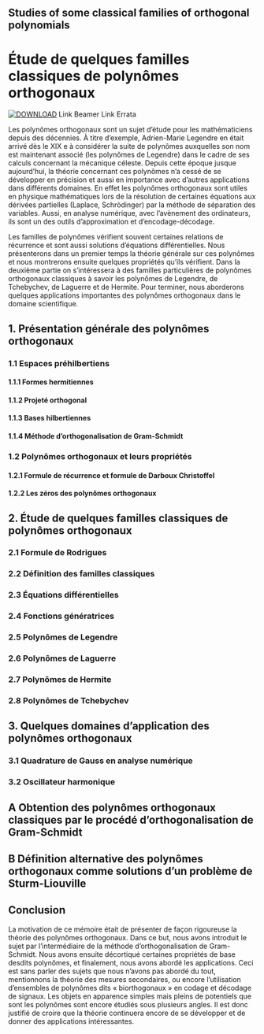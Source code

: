 ## Studies of some classical families of orthogonal polynomials
# Étude de quelques familles classiques de polynômes orthogonaux

[![DOWNLOAD](https://img.shields.io/github/downloads-pre/atom/atom/latest/total.svg?style=for-the-badge)](https://github.com/kenn44/classical-families-of-orthogonal-polynomials/raw/master/notrem%C3%A9moire.pdf)
Link Beamer
Link Errata

Les polynômes orthogonaux sont un sujet d’étude pour les mathématiciens depuis des décennies. À titre d’exemple, Adrien-Marie Legendre en était arrivé dès le XIX e à considérer la suite de polynômes auxquelles son nom est maintenant associé (les polynômes de Legendre) dans le cadre de ses calculs concernant la mécanique céleste. Depuis cette époque jusque aujourd’hui, la théorie concernant ces polynômes n’a cessé de se développer en précision et aussi en importance avec d’autres applications dans différents domaines. En effet les polynômes orthogonaux sont utiles en physique mathématiques lors de la résolution de certaines équations aux dérivées partielles (Laplace, Schrödinger) par la méthode de séparation des variables. Aussi, en analyse numérique, avec l’avènement des ordinateurs, ils sont un des outils d’approximation et d’encodage-décodage.

Les familles de polynômes vérifient souvent certaines relations de récurrence et sont aussi solutions d’équations différentielles. Nous présenterons dans un premier temps la théorie générale sur ces polynômes et nous montrerons ensuite quelques propriétés qu’ils vérifient. Dans la deuxième partie on s’intéressera à des familles particulières de polynômes orthogonaux classiques à savoir les polynômes de Legendre, de Tchebychev, de Laguerre et de Hermite. Pour terminer, nous aborderons quelques applications importantes des polynômes orthogonaux dans le domaine scientifique.

## 1. Présentation générale des polynômes orthogonaux
### 1.1 Espaces préhilbertiens
#### 1.1.1 Formes hermitiennes
#### 1.1.2 Projeté orthogonal
#### 1.1.3 Bases hilbertiennes
#### 1.1.4 Méthode d’orthogonalisation de Gram-Schmidt
### 1.2 Polynômes orthogonaux et leurs propriétés
#### 1.2.1 Formule de récurrence et formule de Darboux Christoffel
#### 1.2.2 Les zéros des polynômes orthogonaux

## 2. Étude de quelques familles classiques de polynômes orthogonaux
### 2.1 Formule de Rodrigues
### 2.2 Définition des familles classiques
### 2.3 Équations différentielles
### 2.4 Fonctions génératrices
### 2.5 Polynômes de Legendre
### 2.6 Polynômes de Laguerre
### 2.7 Polynômes de Hermite
### 2.8 Polynômes de Tchebychev

## 3. Quelques domaines d’application des polynômes orthogonaux
### 3.1 Quadrature de Gauss en analyse numérique
### 3.2 Oscillateur harmonique

## A Obtention des polynômes orthogonaux classiques par le procédé d’orthogonalisation de Gram-Schmidt

## B Définition alternative des polynômes orthogonaux comme solutions d’un problème de Sturm-Liouville

## Conclusion

La motivation de ce mémoire était de présenter de façon rigoureuse la théorie des polynômes orthogonaux. Dans ce but, nous avons introduit le sujet par l’intermédiaire de la méthode d’orthogonalisation de Gram-Schmidt. Nous avons ensuite décortiqué certaines propriétés de base desdits polynômes, et finalement, nous avons abordé les applications.
Ceci est sans parler des sujets que nous n’avons pas abordé du tout, mentionnons la théorie des mesures secondaires, ou encore l’utilisation d’ensembles de polynômes dits « biorthogonaux » en codage et décodage de signaux.
Les objets en apparence simples mais pleins de potentiels que sont les polynômes sont encore étudiés sous plusieurs angles. Il est donc justifié de croire que la théorie continuera encore de se développer et de donner des applications intéressantes.
